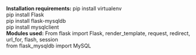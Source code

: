 **Installation requirements:**
 pip install virtualenv\
pip install Flask\
pip install flask-mysqldb\
pip install mysqlclient\
**Modules used:**
From flask import Flask, render_template, request, redirect, url_for, flash, session\
from flask_mysqldb import MySQL
